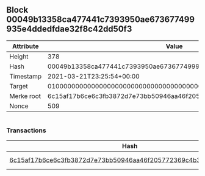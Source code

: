 ## Block 00049b13358ca477441c7393950ae673677499935e4ddedfdae32f8c42dd50f3

Attribute | Value
--- | ---
Height | 378
Hash | 00049b13358ca477441c7393950ae673677499935e4ddedfdae32f8c42dd50f3
Timestamp | 2021-03-21T23:25:54+00:00
Target | 0100000000000000000000000000000000000000000000000000000000000000
Merke root | 6c15af17b6ce6c3fb3872d7e73bb50946aa46f205772369c4b3340c058db6e3a
Nonce | 509

```

```

### Transactions

Hash | Amount
--- | ---
[6c15af17b6ce6c3fb3872d7e73bb50946aa46f205772369c4b3340c058db6e3a](6c15af17b6ce6c3fb3872d7e73bb50946aa46f205772369c4b3340c058db6e3a.md) | 10.00000000 SKEPTI 
